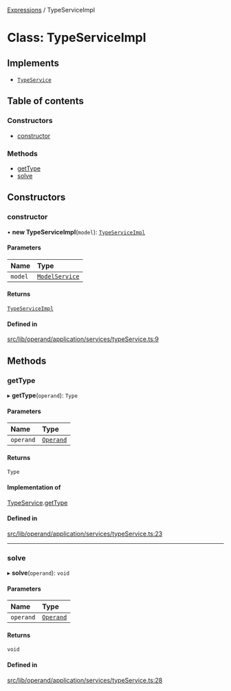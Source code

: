 [Expressions](../README.md) / TypeServiceImpl

# Class: TypeServiceImpl

## Implements

- [`TypeService`](../interfaces/TypeService.md)

## Table of contents

### Constructors

- [constructor](TypeServiceImpl.md#constructor)

### Methods

- [getType](TypeServiceImpl.md#gettype)
- [solve](TypeServiceImpl.md#solve)

## Constructors

### constructor

• **new TypeServiceImpl**(`model`): [`TypeServiceImpl`](TypeServiceImpl.md)

#### Parameters

| Name | Type |
| :------ | :------ |
| `model` | [`ModelService`](../interfaces/ModelService.md) |

#### Returns

[`TypeServiceImpl`](TypeServiceImpl.md)

#### Defined in

[src/lib/operand/application/services/typeService.ts:9](https://github.com/data7expressions/3xpr/blob/642a08e921107fd290b12e1861cb9231aaa7127a/src/lib/operand/application/services/typeService.ts#L9)

## Methods

### getType

▸ **getType**(`operand`): `Type`

#### Parameters

| Name | Type |
| :------ | :------ |
| `operand` | [`Operand`](Operand.md) |

#### Returns

`Type`

#### Implementation of

[TypeService](../interfaces/TypeService.md).[getType](../interfaces/TypeService.md#gettype)

#### Defined in

[src/lib/operand/application/services/typeService.ts:23](https://github.com/data7expressions/3xpr/blob/642a08e921107fd290b12e1861cb9231aaa7127a/src/lib/operand/application/services/typeService.ts#L23)

___

### solve

▸ **solve**(`operand`): `void`

#### Parameters

| Name | Type |
| :------ | :------ |
| `operand` | [`Operand`](Operand.md) |

#### Returns

`void`

#### Defined in

[src/lib/operand/application/services/typeService.ts:28](https://github.com/data7expressions/3xpr/blob/642a08e921107fd290b12e1861cb9231aaa7127a/src/lib/operand/application/services/typeService.ts#L28)
